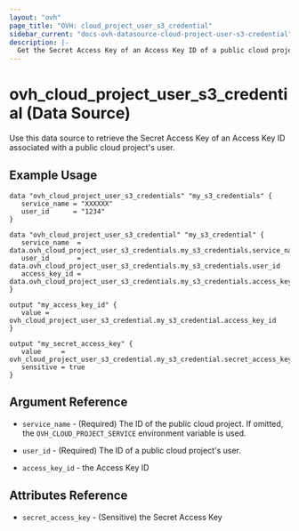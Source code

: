 ```yaml
---
layout: "ovh"
page_title: "OVH: cloud_project_user_s3_credential"
sidebar_current: "docs-ovh-datasource-cloud-project-user-s3-credential"
description: |-
  Get the Secret Access Key of an Access Key ID of a public cloud project's user.
---
```


# ovh_cloud_project_user_s3_credential (Data Source)

Use this data source to retrieve the Secret Access Key of an Access Key ID associated with a public cloud project's user.

## Example Usage

```hcl
data "ovh_cloud_project_user_s3_credentials" "my_s3_credentials" {
   service_name = "XXXXXX"
   user_id      = "1234"
}

data "ovh_cloud_project_user_s3_credential" "my_s3_credential" {
   service_name  = data.ovh_cloud_project_user_s3_credentials.my_s3_credentials.service_name
   user_id       = data.ovh_cloud_project_user_s3_credentials.my_s3_credentials.user_id
   access_key_id = data.ovh_cloud_project_user_s3_credentials.my_s3_credentials.access_key_ids[0]
}

output "my_access_key_id" {
   value = ovh_cloud_project_user_s3_credential.my_s3_credential.access_key_id
}

output "my_secret_access_key" {
   value     = ovh_cloud_project_user_s3_credential.my_s3_credential.secret_access_key
   sensitive = true
}
```

## Argument Reference

- `service_name` - (Required) The ID of the public cloud project. If omitted,
  the `OVH_CLOUD_PROJECT_SERVICE` environment variable is used.

- `user_id` - (Required) The ID of a public cloud project's user.

- `access_key_id` - the Access Key ID

## Attributes Reference

- `secret_access_key` - (Sensitive) the Secret Access Key
